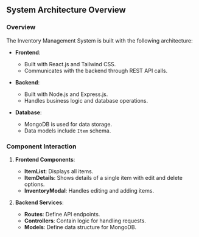 ## System Architecture Overview

### Overview
The Inventory Management System is built with the following architecture:

- **Frontend**:
  - Built with React.js and Tailwind CSS.
  - Communicates with the backend through REST API calls.

- **Backend**:
  - Built with Node.js and Express.js.
  - Handles business logic and database operations.

- **Database**:
  - MongoDB is used for data storage.
  - Data models include `Item` schema.

### Component Interaction
1. **Frontend Components**:
   - **ItemList**: Displays all items.
   - **ItemDetails**: Shows details of a single item with edit and delete options.
   - **InventoryModal**: Handles editing and adding items.

2. **Backend Services**:
   - **Routes**: Define API endpoints.
   - **Controllers**: Contain logic for handling requests.
   - **Models**: Define data structure for MongoDB.
